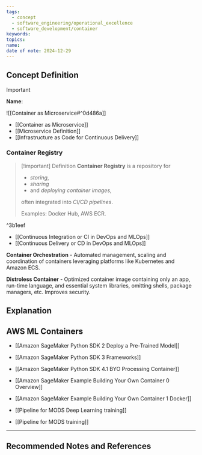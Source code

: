 ```yaml
---
tags:
  - concept
  - software_engineering/operational_excellence
  - software_development/container
keywords: 
topics: 
name: 
date of note: 2024-12-29
---
```


## Concept Definition

>[!important]
>**Name**: 

![[Container as Microservice#^0d486a]]

- [[Container as Microservice]]
- [[Microservice Definition]]
- [[Infrastructure as Code for Continuous Delivery]]

### Container Registry

>[!important] Definition
>**Container Registry** is a repository for 
>- *storing*, 
>- *sharing* 
>- and *deploying container images*, 
>
>often integrated into *CI/CD pipelines*. 
>
>Examples: Docker Hub, AWS ECR.

^3b1eef

- [[Continuous Integration or CI in DevOps and MLOps]]
- [[Continuous Delivery or CD in DevOps and MLOps]]


**Container Orchestration** - Automated management, scaling and coordination of containers leveraging platforms like Kubernetes and Amazon ECS.

**Distroless Container** - Optimized container image containing only an app, run-time language, and essential system libraries, omitting shells, package managers, etc. Improves security.


## Explanation



## AWS ML Containers

- [[Amazon SageMaker Python SDK 2 Deploy a Pre-Trained Model]]
- [[Amazon SageMaker Python SDK 3 Frameworks]]
- [[Amazon SageMaker Python SDK 4.1 BYO Processing Container]]
- [[Amazon SageMaker Example Building Your Own Container 0 Overview]]
- [[Amazon SageMaker Example Building Your Own Container 1 Docker]]

- [[Pipeline for MODS Deep Learning training]]
- [[Pipeline for MODS training]]



-----------
##  Recommended Notes and References

